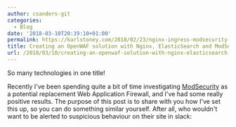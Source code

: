 ```yaml
---
author: csanders-git
categories:
  - Blog
date: '2018-03-10T20:39:10+01:00'
permalink: https://karlstoney.com/2018/02/23/nginx-ingress-modsecurity-and-secchatops/
title: Creating an OpenWAF solution with Nginx, ElasticSearch and ModSecurity [x-post]
url: /2018/03/10/creating-an-openwaf-solution-with-nginx-elasticsearch-and-modsecurity-x-post/
---
```


So many technologies in one title!

Recently I've been spending quite a bit of time investigating [ModSecurity](https://www.modsecurity.org/) as a potential replacement Web Application Firewall, and I've had some really positive results. The purpose of this post is to share with you how I've set this up, so you can do something similar yourself. After all, who wouldn't want to be alerted to suspicious behaviour on their site in slack:
